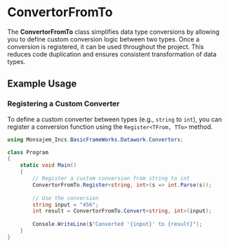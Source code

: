 # ConvertorFromTo

The **ConvertorFromTo** class simplifies data type conversions by allowing you to define custom conversion logic between two types. Once a conversion is registered, it can be used throughout the project. This reduces code duplication and ensures consistent transformation of data types.

## Example Usage

### Registering a Custom Converter
To define a custom converter between types (e.g., `string` to `int`), you can register a conversion function using the `Register<TFrom, TTo>` method.

```csharp
using Monsajem_Incs.BasicFrameWorks.Datawork.Convertors;

class Program
{
    static void Main()
    {
        // Register a custom conversion from string to int
        ConvertorFromTo.Register<string, int>(s => int.Parse(s));
        
        // Use the conversion
        string input = "456";
        int result = ConvertorFromTo.Convert<string, int>(input);
        
        Console.WriteLine($"Converted '{input}' to {result}");
    }
}
